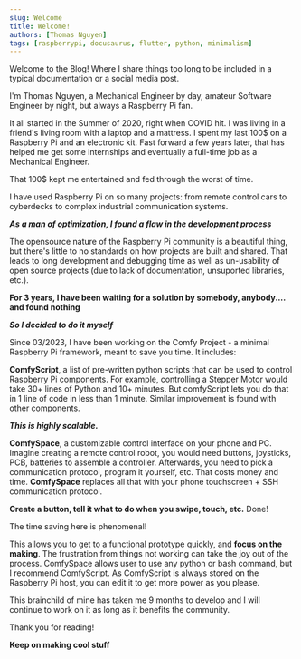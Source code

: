 ```yaml
---
slug: Welcome
title: Welcome!
authors: [Thomas Nguyen]
tags: [raspberrypi, docusaurus, flutter, python, minimalism]
---
```



Welcome to the Blog! Where I share things too long to be included in a typical documentation or a social media post.

I'm Thomas Nguyen, a Mechanical Engineer by day, amateur Software Engineer by night, but always a Raspberry Pi fan.

It all started in the Summer of 2020, right when COVID hit. I was living in a friend's living room with a laptop and a mattress.
I spent my last 100$ on a Raspberry Pi and an electronic kit. Fast forward a few years later, that has helped me get some internships and eventually a full-time job as a Mechanical Engineer. 

That 100$ kept me entertained and fed through the worst of time. 

I have used Raspberry Pi on so many projects: from remote control cars to cyberdecks to complex industrial communication systems. 

***As a man of optimization, I found a flaw in the development process***

The opensource nature of the Raspberry Pi community is a beautiful thing, but there's little to no standards on how projects are built and shared. That leads to long development and debugging time as well as un-usability of open source projects (due to lack of documentation, unsuported libraries, etc.). 

**For 3 years, I have been waiting for a solution by somebody, anybody.... and found nothing**

***So I decided to do it myself***

Since 03/2023, I have been working on the Comfy Project - a minimal Raspberry Pi framework, meant to save you time. It includes:

**ComfyScript**, a list of pre-written python scripts that can be used to control Raspberry Pi components.
For example, controlling a Stepper Motor would take 30+ lines of Python and 10+ minutes. But comfyScript lets you do that in 1 line of code in less than 1 minute.
Similar improvement is found with other components.

***This is highly scalable.***

**ComfySpace**, a customizable control interface on your phone and PC. Imagine creating a remote control robot, you would need buttons, joysticks, PCB, batteries to assemble a controller. Afterwards, you need to pick a communication protocol, program it yourself, etc. That costs money and time. **ComfySpace** replaces all that with your phone touchscreen + SSH communication protocol.

**Create a button, tell it what to do when you swipe, touch, etc.** Done!

The time saving here is phenomenal!

This allows you to get to a functional prototype quickly, and **focus on the making**. The frustration from things not working can take the joy out of the process.
ComfySpace allows user to use any python or bash command, but I recommend ComfyScript. As ComfyScript is always stored on the Raspberry Pi host, you can edit it to get more power as you please.

This brainchild of mine has taken me 9 months to develop and I will continue to work on it as long as it benefits the community.

Thank you for reading!

**Keep on making cool stuff**
